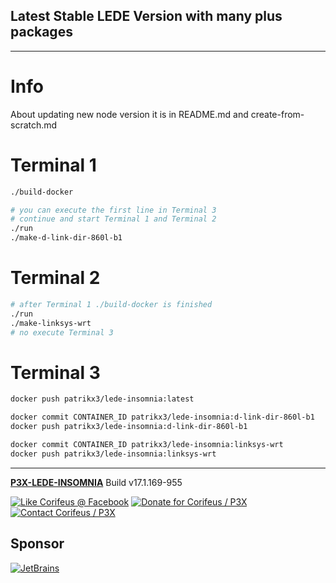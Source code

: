 [//]: #@corifeus-header

## Latest Stable LEDE Version with many plus packages

---
                        
[//]: #@corifeus-header:end
# Info 
About updating new node version it is in README.md and create-from-scratch.md

# Terminal 1

```bash
./build-docker

# you can execute the first line in Terminal 3
# continue and start Terminal 1 and Terminal 2
./run
./make-d-link-dir-860l-b1
```

# Terminal 2
```bash
# after Terminal 1 ./build-docker is finished
./run
./make-linksys-wrt
# no execute Terminal 3
```

# Terminal 3

```bash
docker push patrikx3/lede-insomnia:latest

docker commit CONTAINER_ID patrikx3/lede-insomnia:d-link-dir-860l-b1
docker push patrikx3/lede-insomnia:d-link-dir-860l-b1

docker commit CONTAINER_ID patrikx3/lede-insomnia:linksys-wrt
docker push patrikx3/lede-insomnia:linksys-wrt
```
[//]: #@corifeus-footer

---

[**P3X-LEDE-INSOMNIA**](https://pages.corifeus.com/lede-insomnia) Build v17.1.169-955 

[![Like Corifeus @ Facebook](https://img.shields.io/badge/LIKE-Corifeus-3b5998.svg)](https://www.facebook.com/corifeus.software) [![Donate for Corifeus / P3X](https://img.shields.io/badge/Donate-Corifeus-003087.svg)](https://www.paypal.com/cgi-bin/webscr?cmd=_s-xclick&hosted_button_id=QZVM4V6HVZJW6)  [![Contact Corifeus / P3X](https://img.shields.io/badge/Contact-P3X-ff9900.svg)](https://www.patrikx3.com/en/front/contact) 


## Sponsor

[![JetBrains](https://www.patrikx3.com/images/jetbrains-logo.svg)](https://www.jetbrains.com/)
  
 

[//]: #@corifeus-footer:end